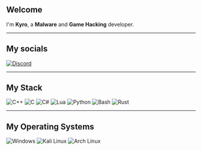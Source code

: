 ## Welcome

I'm **Kyro**, a **Malware** and **Game Hacking** developer.

---

## My socials

[![Discord](https://img.shields.io/badge/Discord%20-%40kyroware-7289DA?logo=discord&logoColor=white&style=flat)](https://discord.com/users/923300955552874526)

---

## My Stack
![C++](https://img.shields.io/badge/C++-%2300599C.svg?logo=c%2B%2B&logoColor=white) ![C](https://img.shields.io/badge/C-00599C?logo=c&logoColor=white) ![C#](https://custom-icon-badges.demolab.com/badge/C%23-%23239120.svg?logo=cshrp&logoColor=white) ![Lua](https://img.shields.io/badge/Lua-%232C2D72.svg?logo=lua&logoColor=white) ![Python](https://img.shields.io/badge/Python-3776AB?logo=python&logoColor=fff) ![Bash](https://img.shields.io/badge/Bash-4EAA25?logo=gnubash&logoColor=fff) ![Rust](https://img.shields.io/badge/Rust-%23000000.svg?e&logo=rust&logoColor=white) 

---
## My Operating Systems
![Windows](https://custom-icon-badges.demolab.com/badge/Windows-0078D6?logo=windows11&logoColor=white) ![Kali Linux](https://img.shields.io/badge/Kali%20Linux-557C94?logo=kalilinux&logoColor=fff) ![Arch Linux](https://img.shields.io/badge/Arch%20Linux-1793D1?logo=arch-linux&logoColor=fff)
